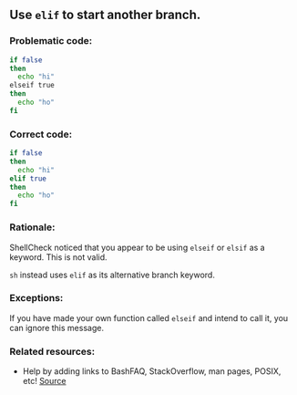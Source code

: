 ## Use `elif` to start another branch.

### Problematic code:

```sh
if false
then
  echo "hi"
elseif true
then
  echo "ho"
fi
```

### Correct code:

```sh
if false
then
  echo "hi"
elif true
then
  echo "ho"
fi
```
### Rationale:

ShellCheck noticed that you appear to be using `elseif` or `elsif` as a keyword. This is not valid.

`sh` instead uses `elif` as its alternative branch keyword.

### Exceptions:

If you have made your own function called `elseif` and intend to call it, you can ignore this message.

### Related resources:

* Help by adding links to BashFAQ, StackOverflow, man pages, POSIX, etc!
[Source](https://github.com/koalaman/shellcheck/wiki/SC1131)

